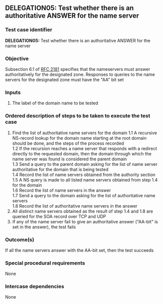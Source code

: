 ## DELEGATION05: Test whether there is an authoritative ANSWER for the name server

### Test case identifier

**DELEGATION05:** Test whether there is an authoritative ANSWER for the name server 

### Objective

Subsection 6.1 of [RFC 2181](http://tools.ietf.org/html/rfc2181) specifies that the nameservers must answer authoritatively for the designated zone. Responses to queries to the name servers for the designated zone must have the "AA" bit set

### Inputs

1. The label of the domain name to be tested

### Ordered description of steps to be taken to execute the test case

1. Find the list of authoritative name servers for the domain
1.1 A recursive NS-record lookup for the domain name starting at the root domain should be done, and the steps of the process recorded <br/>
1.2 If the recursion reaches a name server that responds with a redirect directly to the requested domain, then the domain through which the name server was found is considered the parent domain <br/>
1.3 Send a query to the parent domain asking for the list of name server authoritative for the domain that is being tested <br/>
1.4 Record the list of name servers obtained from the authority section <br/>1.5 A NS query is made to all listed name servers obtained from step 1.4 for the domain <br/>
1.6 Record the list of name servers in the answer <br/>
1.7  Send a query to the domain asking for the list of authoritative name servers <br/>
1.8 Record the list of authoritative name servers in the answer <br/>
2. All distinct name servers obtained as the result of step 1.4 and 1.8 are queried for the SOA record over TCP and UDP
3. If any of the name server fail to give an authoritative answer ("AA-bit" is set in the answer), the test fails

### Outcome(s)

If all the name servers answer with the AA-bit set, then the test succeeds

### Special procedural requirements

None

### Intercase dependencies

None
